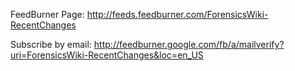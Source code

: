 FeedBurner Page:
<http://feeds.feedburner.com/ForensicsWiki-RecentChanges>

Subscribe by email:
<http://feedburner.google.com/fb/a/mailverify?uri=ForensicsWiki-RecentChanges&loc=en_US>